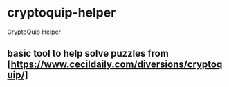 # cryptoquip-helper
CryptoQuip Helper

## basic tool to help solve puzzles from [https://www.cecildaily.com/diversions/cryptoquip/]
